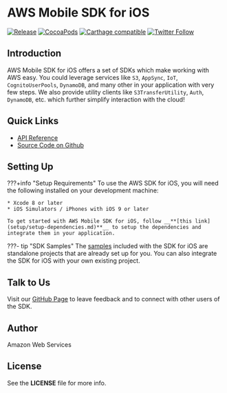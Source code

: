 # AWS Mobile SDK for iOS

[![Release](https://img.shields.io/github/release/aws/aws-sdk-ios.svg)]()
[![CocoaPods](https://img.shields.io/cocoapods/v/AWSiOSSDKv2.svg)]()
[![Carthage compatible](https://img.shields.io/badge/Carthage-compatible-4BC51D.svg?style=flat)](https://github.com/Carthage/Carthage)
[![Twitter Follow](https://img.shields.io/twitter/follow/AWSforMobile.svg?style=social&label=Follow)](https://twitter.com/AWSforMobile)

## Introduction

AWS Mobile SDK for iOS offers a set of SDKs which make working with AWS easy. You could leverage services like `S3`, `AppSync`, `IoT`, `CognitoUserPools`, `DynamoDB`, and many other in your application with very few steps. We also provide utility clients like `S3TransferUtility`, `Auth`, `DynamoDB`, etc. which further simplify interaction with the cloud!

## Quick Links

* [API Reference](http://aws.github.io/aws-sdk-ios/docs/reference)
* [Source Code on Github](https://github.com/aws/aws-sdk-ios)

## Setting Up

???+info "Setup Requirements"
    To use the AWS SDK for iOS, you will need the following installed on your development machine:

    * Xcode 8 or later
    * iOS Simulators / iPhones with iOS 9 or later

    To get started with AWS Mobile SDK for iOS, follow __**[this link](setup/setup-dependencies.md)**__ to setup the dependencies and integrate them in your application.

???- tip "SDK Samples"
    The [samples](https://github.com/awslabs/aws-sdk-ios-samples) included with the SDK for iOS are standalone projects that are already set up for you. You can also integrate the SDK for iOS with your own existing project.

## Talk to Us

Visit our [GitHub Page](https://github.com/aws/aws-sdk-ios) to leave feedback and to connect with other users of the SDK.

## Author

Amazon Web Services

## License

See the **LICENSE** file for more info.
